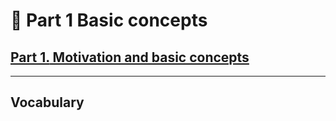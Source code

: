 # 🌱 Part 1 Basic concepts

## [**Part 1.** Motivation and basic concepts](https://livebook.manning.com/book/deep-learning-with-javascript/part-1/)

---

## **Vocabulary**
